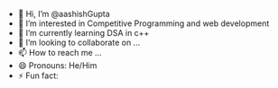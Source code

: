 - 👋 Hi, I’m @aashishGupta
- 👀 I’m interested in Competitive Programming and web development
- 🌱 I’m currently learning DSA in c++
- 💞️ I’m looking to collaborate on ...
- 📫 How to reach me ...
- 😄 Pronouns: He/Him
- ⚡ Fun fact: 

<!---
aashish180703/aashish180703 is a ✨ special ✨ repository because its `README.md` (this file) appears on your GitHub profile.
You can click the Preview link to take a look at your changes.
--->
